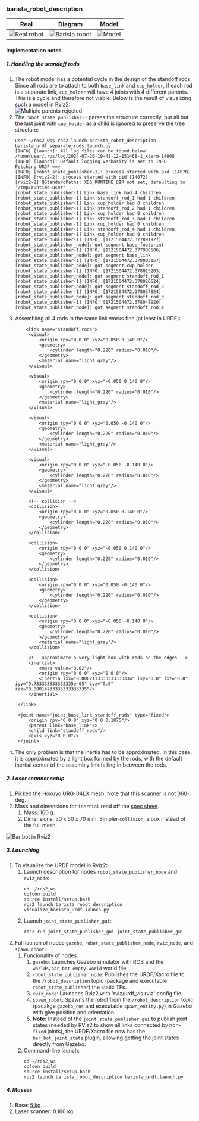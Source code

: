 ### barista_robot_description

| Real | Diagram | Model|
| --- | --- | --- |
| ![Real robot](assets/rick_and_morty.jpg) | ![Barista robot](assets/robot_diagram.png) | ![Model](assets/laser-offset.png) |

#### Implementation notes

##### 1. Handling the standoff rods

1. The robot model has a potential cycle in the design of the standoff rods. Since all rods are to attach to both `base_link` and `cup_holder`, if each rod is a separate link, `cup_holder` will have 4 joints with 4 different parents. This is a cycle and therefore not viable. Below is the result of visualizing such a model in Rviz2:  
   ![Multiple parents rejected](assets/multiple_parents_rejected.png)  
2. The `robot_state_publisher-1` parses the structure correctly, but all but the last joint with `cup_holder` as a child is ignored to preserve the tree structure:  
   ```
   user:~/ros2_ws$ ros2 launch barista_robot_description barista_urdf_separate_rods.launch.py
   [INFO] [launch]: All log files can be found below /home/user/.ros/log/2024-07-20-19-41-12-151468-1_xterm-14068
   [INFO] [launch]: Default logging verbosity is set to INFO
   Fetching URDF ==>
   [INFO] [robot_state_publisher-1]: process started with pid [14070]
   [INFO] [rviz2-2]: process started with pid [14072]
   [rviz2-2] QStandardPaths: XDG_RUNTIME_DIR not set, defaulting to '/tmp/runtime-user'
   [robot_state_publisher-1] Link base_link had 4 children
   [robot_state_publisher-1] Link standoff_rod_1 had 1 children
   [robot_state_publisher-1] Link cup_holder had 0 children
   [robot_state_publisher-1] Link standoff_rod_2 had 1 children
   [robot_state_publisher-1] Link cup_holder had 0 children
   [robot_state_publisher-1] Link standoff_rod_3 had 1 children
   [robot_state_publisher-1] Link cup_holder had 0 children
   [robot_state_publisher-1] Link standoff_rod_4 had 1 children
   [robot_state_publisher-1] Link cup_holder had 0 children
   [robot_state_publisher-1] [INFO] [1721504472.377891927] [robot_state_publisher_node]: got segment base_footprint
   [robot_state_publisher-1] [INFO] [1721504472.377988506] [robot_state_publisher_node]: got segment base_link
   [robot_state_publisher-1] [INFO] [1721504472.378003157] [robot_state_publisher_node]: got segment cup_holder
   [robot_state_publisher-1] [INFO] [1721504472.378015203] [robot_state_publisher_node]: got segment standoff_rod_1
   [robot_state_publisher-1] [INFO] [1721504472.378026624] [robot_state_publisher_node]: got segment standoff_rod_2
   [robot_state_publisher-1] [INFO] [1721504472.378037824] [robot_state_publisher_node]: got segment standoff_rod_3
   [robot_state_publisher-1] [INFO] [1721504472.378048920] [robot_state_publisher_node]: got segment standoff_rod_4
   ```
3. Assembling all 4 rods in the same link works fine (at least in URDF):
   ```
       <link name="standoff_rods">
        <visual>
            <origin rpy="0 0 0" xyz="0.050 0.140 0"/>
            <geometry>
                <cylinder length="0.220" radius="0.010"/>
            </geometry>
            <material name="light_gray"/>
        </visual>

        <visual>
            <origin rpy="0 0 0" xyz="-0.050 0.140 0"/>
            <geometry>
                <cylinder length="0.220" radius="0.010"/>
            </geometry>
            <material name="light_gray"/>
        </visual>

        <visual>
            <origin rpy="0 0 0" xyz="0.050 -0.140 0"/>
            <geometry>
                <cylinder length="0.220" radius="0.010"/>
            </geometry>
            <material name="light_gray"/>
        </visual>

        <visual>
            <origin rpy="0 0 0" xyz="-0.050 -0.140 0"/>
            <geometry>
                <cylinder length="0.220" radius="0.010"/>
            </geometry>
            <material name="light_gray"/>
        </visual>

        <!-- collision -->
        <collision>
            <origin rpy="0 0 0" xyz="0.050 0.140 0"/>
            <geometry>
                <cylinder length="0.220" radius="0.010"/>
            </geometry>
        </collision>

        <collision>
            <origin rpy="0 0 0" xyz="-0.050 0.140 0"/>
            <geometry>
                <cylinder length="0.220" radius="0.010"/>
            </geometry>
        </collision>

        <collision>
            <origin rpy="0 0 0" xyz="0.050 -0.140 0"/>
            <geometry>
                <cylinder length="0.220" radius="0.010"/>
            </geometry>
        </collision>

        <collision>
            <origin rpy="0 0 0" xyz="-0.050 -0.140 0"/>
            <geometry>
                <cylinder length="0.220" radius="0.010"/>
            </geometry>
            <material name="light_gray"/>
        </collision>

        <!-- approximate a very light box with rods on the edges -->
        <inertial>
            <mass value="0.02"/>
            <origin rpy="0 0 0" xyz="0 0 0"/>
            <inertia ixx="0.0002113333333333334" ixy="0.0" ixz="0.0" iyy="9.733333333333335e-05" iyz="0.0" izz="0.00014733333333333335"/>
        </inertial>

    </link>

    <joint name="joint_base_link_standoff_rods" type="fixed">
        <origin rpy="0 0 0" xyz="0 0 0.1875"/>
        <parent link="base_link"/>
        <child link="standoff_rods"/>
        <axis xyz="0 0 0"/>
    </joint>
   ```
4. The only problem is that the inertia has to be approximated. In this case, it is approximated by a light box formed by the rods, with the default inertial center of the assembly link falling in between the rods.

##### 2. Laser scanner setup

1. Picked the [Hokuyo URG-04LX mesh](https://bitbucket.org/theconstructcore/checkpoint4_auxiliary_files/src/master/meshes/hokuyo_urg_04lx.dae). Note that this scanner is not 360-deg.
2. Mass and dimensions for `inertial` read off the [spec sheet](https://www.hokuyo-aut.jp/dl/Specifications_URG-04LX_1513063395.pdf).
   1. Mass: 160 g.
   2. Dimensions: 50 x 50 x 70 mm. Simpler `collision`, a box instead of the full mesh.

![Bar bot in Rviz2](assets/bar_bot_rviz2.png)  

##### 3. Launching

1. To visualize the URDF model in Rviz2:
   1. Launch description for nodes `robot_state_publisher_node` and `rviz_node`:
      ```
      cd ~/ros2_ws
      colcon build
      source install/setup.bash
      ros2 launch barista_robot_description visualize_barista_urdf.launch.py
      ```
   2. Launch `joint_state_publisher_gui`:
      ```
      ros2 run joint_state_publisher_gui joint_state_publisher_gui
      ```
2. Full launch of nodes `gazebo`, `robot_state_publisher_node`, `rviz_node`, and `spawn_robot`.
   1. Funcionality of nodes:
      1. `gazebo`: Launches Gazebo simulator with ROS and the `worlds/bar_bot_empty.world` world file.
      2. `robot_state_publisher_node`: Publishes the URDF/Xacro file to the `/robot_description` topic (package and executable `robot_state_publisher`) the static TFs.
      3. `rviz_node`: Launches Rviz2 with 'rviz/urdf_vis.rviz' config file.
      4. `spawn_robot`: Spawns the robot from the `/robot_description` topic (pacakge `gazebo_ros` and executable `spawn_entity.py`) in Gazebo with give position and orientation.
      5. **Note:** Instead of the `joint_state_publisher_gui` to publish joint states (needed by RViz2 to show all links connected by non-`fixed` joints), the URDF/Xacro file now has the `bar_bot_joint_state` plugin, allowing getting the joint states directly from Gazebo.
   2. Command-line launch:
      ```
      cd ~/ros2_ws
      colcon build
      source install/setup.bash
      ros2 launch barista_robot_description barista_urdf.launch.py
      ```

##### 4. Masses

1. Base: [5 kg](https://iclebo-kobuki.readthedocs.io/en/latest/specifications.html).
2. Laser scanner: 0.160 kg.




   
